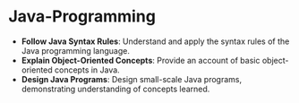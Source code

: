 # Java-Programming

- **Follow Java Syntax Rules**: Understand and apply the syntax rules of the Java programming language.
- **Explain Object-Oriented Concepts**: Provide an account of basic object-oriented concepts in Java.
- **Design Java Programs**: Design small-scale Java programs, demonstrating understanding of concepts learned.
